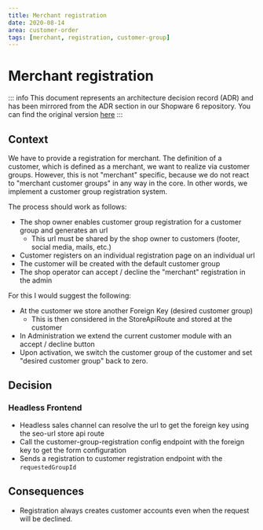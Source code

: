 ```yaml
---
title: Merchant registration
date: 2020-08-14
area: customer-order
tags: [merchant, registration, customer-group]
--- 
```


# Merchant registration

::: info
This document represents an architecture decision record (ADR) and has been mirrored from the ADR section in our Shopware 6 repository.
You can find the original version [here](https://github.com/shopware/platform/blob/trunk/adr/2020-08-14-merchant-registration.md)
:::

## Context

We have to provide a registration for merchant.
The definition of a customer, which is defined as a merchant, we want to realize via customer groups.
However, this is not "merchant" specific, because we do not react to "merchant customer groups" in any way in the core. In other words, we implement a customer group registration system.

The process should work as follows:
* The shop owner enables customer group registration for a customer group and generates an url
    * This url must be shared by the shop owner to customers (footer, social media, mails, etc.)
* Customer registers on an individual registration page on an individual url
* The customer will be created with the default customer group
* The shop operator can accept / decline the "merchant" registration in the admin

For this I would suggest the following: 
* At the customer we store another Foreign Key (desired customer group)
	* This is then considered in the StoreApiRoute and stored at the customer
* In Administration we extend the current customer module with an accept / decline button
* Upon activation, we switch the customer group of the customer and set "desired customer group" back to zero.

## Decision

### Headless Frontend

* Headless sales channel can resolve the url to get the foreign key using the seo-url store api route
* Call the customer-group-registration config endpoint with the foreign key to get the form configuration
* Sends a registration to customer registration endpoint with the `requestedGroupId`

## Consequences

* Registration always creates customer accounts even when the request will be declined.
